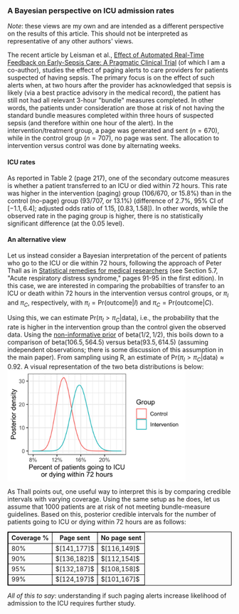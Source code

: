 <style>
  table, th, td {
  border: 1px solid black;
}
  </style>
  
### A Bayesian perspective on ICU admission rates

_Note_: these views are my own and are intended as a different perspective on the results of this article. This should not be interpreted as representative of any other authors' views.

The recent article by Leisman et al., [Effect of Automated Real-Time Feedback on Early-Sepsis Care: A Pragmatic Clinical Trial](https://journals.lww.com/ccmjournal/abstract/9900/effect_of_automated_real_time_feedback_on.247.aspx) (of which I am a co-author), studies the effect of paging alerts to care providers for patients suspected of having sepsis. The primary focus is on the effect of such alerts when, at two hours after the provider has acknowledged that sepsis is likely (via a best practice advisory in the medical record), the patient has still not had all relevant 3-hour "bundle" measures completed. In other words, the patients under consideration are those at risk of not having the standard bundle measures completed within three hours of suspected sepsis (and therefore within one hour of the alert). In the intervention/treatment group, a page was generated and sent ($n=670$), while in the control group ($n=707$), no page was sent. The allocation to intervention versus control was done by alternating weeks.


#### ICU rates
As reported in Table 2 (page 217), one of the secondary outcome measures is whether a patient transferred to an ICU or died within 72 hours. This rate was higher in the intervention (paging) group (106/670, or 15.8%) than in the control (no-page) group (93/707, or 13.1%) (difference of 2.7%, 95% CI of $[-1.1,6.4]$; adjusted odds ratio of 1.15, $[0.83,1.58]$). In other words, while the observed rate in the paging group is higher, there is no statistically significant difference (at the 0.05 level).

#### An alternative view
Let us instead consider a Bayesian interpretation of the percent of patients who go to the ICU or die within 72 hours, following the approach of Peter Thall as in [Statistical remedies for medical researchers](https://link.springer.com/book/10.1007/978-3-030-43714-5) (see Section 5.7, "Acute respiratory distress syndrome," pages 91-95 in the first edition). In this case, we are interested in comparing the probabilties of transfer to an ICU or death within 72 hours in the intervention versus control groups, or $\pi_I$ and $\pi_C$, respectively, with $\pi_I = \text{Pr}(\text{outcome} | I)\text{ and }\pi_C = \text{Pr}(\text{outcome}|C).$

Using this, we can estimate $\text{Pr}(\pi_I > \pi_C|\text{data})$, i.e., the probability that the rate is higher in the intervention group than the control given the observed data. Using the [non-informative prior](https://en.wikipedia.org/wiki/Beta_distribution) of $\text{beta}(1/2,1/2)$, this boils down to a comparison of $\text{beta}(106.5,564.5)$ versus $\text{beta}(93.5,614.5)$ (assuming independent observations; there is some discussion of this assumption in the main paper). From sampling using R, an estimate of $\text{Pr}(\pi_I > \pi_C | \text{data}) \approx 0.92$. A visual representation of the two $\text{beta}$ distributions is below:
<img src="density.jpg" alt="Posterior distributions, intervention versus control" width="400" align="center"> 

As Thall points out, one useful way to interpret this is by comparing credible intervals with varying coverage. Using the same setup as he does, let us assume that 1000 patients are at risk of not meeting bundle-measure guidelines. Based on this, posterior credible intervals for the number of patients going to ICU or dying within 72 hours are as follows:
<table align="center">
  <tr>
    <th>  Coverage %  </th>
    <th>  Page sent  </th>
    <th>  No page sent  </th>
  </tr>
  <tr>
    <td>80%</td>
    <td>$[141,177]$</td>
    <td>$[116,149]$</td>
  </tr>
    <tr>
    <td>90%</td>
    <td>$[136,182]$</td>
    <td>$[112,154]$</td>
  </tr>
    <tr>
    <td>95%</td>
    <td>$[132,187]$</td>
    <td>$[108,158]$</td>
  </tr>
    <tr>
    <td>99%</td>
    <td>$[124,197]$</td>
    <td>$[101,167]$</td>
  </tr>
</table>

_All of this to say_: understanding if such paging alerts increase likelihood of admission to the ICU requires further study.
